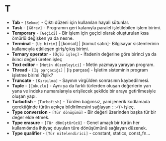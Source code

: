 # **T**

* **Tab** - `[Sekme]` - Çıktı düzeni için kullanılan hayali sütunlar.
* **Task** - `[Görev]` - Programın geri kalanıyla paralel işletilebilen işlem birimi.
* **Temporary** - `[Geçici]` - Bir işlem için geçici olarak oluşturulan kısa ömürlü değişken ya da nesne.
* **Terminal** - `[Uç birim]` | [konsol] | [komut satırı]- Bilgisayar sistemlerinin kullanıcıyla etkileşen giriş/çıkış birimi.
* **Ternary operator** - `[Üçlü işleç]` - İfadenin değerine göre birinci ya da ikinci değeri üreten işleç
* **Text editor** - `[Metin düzenleyici]` - Metin yazmaya yarayan program.
* **Thread** - `[İş parçacığı]` | [iş parçası] - İşletim sisteminin program işletme birimi ?İşlik?
* **Truncate** - `[Kırpılma]` - Sayının virgülden sonrasının kaybedilmesi.
* **Tuple** - `[Çokuzlu]` - Aynı ya da farklı türlerden oluşan değerlerin yan yana ve indeks numaralarıyla erişilecek şekilde bir araya getirilmesiyle oluşan yapı.
* **Turbofish** - `[Turbofish]` - Türden bağımsız, yani jenerik kodlamada gerektiğinde türün açıkça bildirilmesini sağlayan `::<T>` işleç.
* **Type conversion** - `[Tür dönüşümü]` - Bir değeri üzerinden başka tür bir değer elde etmek.
* **Type erasure** - `[Tür dönüştürücü]` - Genel amaçlı bir türün her kullamıöında ihtiyaç duyulan türe dönüşümünü sağlayan düzenek.
* **Type qualifier** - `[Tür nitelendirici]` - constant, statics, const_fn... 
